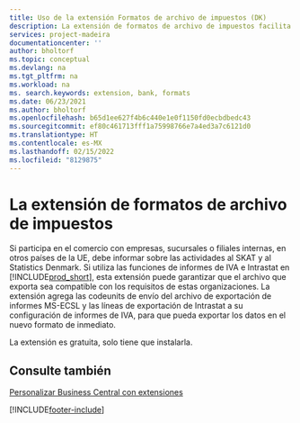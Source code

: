 ```yaml
---
title: Uso de la extensión Formatos de archivo de impuestos (DK)
description: La extensión de formatos de archivo de impuestos facilita la exportación de archivos con formato predefinido para cumplir con los requisitos del banco para envíos electrónicos.
services: project-madeira
documentationcenter: ''
author: bholtorf
ms.topic: conceptual
ms.devlang: na
ms.tgt_pltfrm: na
ms.workload: na
ms. search.keywords: extension, bank, formats
ms.date: 06/23/2021
ms.author: bholtorf
ms.openlocfilehash: b65d1ee627f4b6c440e1e0f1150fd0ecbdbedc43
ms.sourcegitcommit: ef80c461713fff1a75998766e7a4ed3a7c6121d0
ms.translationtype: HT
ms.contentlocale: es-MX
ms.lasthandoff: 02/15/2022
ms.locfileid: "8129875"
---
```

# <a name="the-tax-file-formats-dk-extension"></a>La extensión de formatos de archivo de impuestos
Si participa en el comercio con empresas, sucursales o filiales internas, en otros países de la UE, debe informar sobre las actividades al SKAT y al Statistics Denmark. Si utiliza las funciones de informes de IVA e Intrastat en [!INCLUDE[prod_short](includes/prod_short.md)], esta extensión puede garantizar que el archivo que exporta sea compatible con los requisitos de estas organizaciones. La extensión agrega las codeunits de envío del archivo de exportación de informes MS-ECSL y las líneas de exportación de Intrastat a su configuración de informes de IVA, para que pueda exportar los datos en el nuevo formato de inmediato.

La extensión es gratuita, solo tiene que instalarla.

## <a name="see-also"></a>Consulte también
[Personalizar Business Central con extensiones](ui-extensions.md)


[!INCLUDE[footer-include](includes/footer-banner.md)]